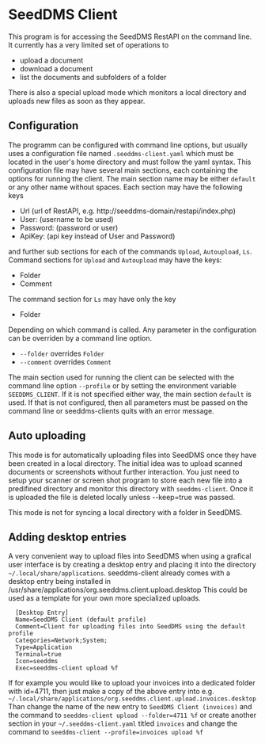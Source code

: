 SeedDMS Client
===============

This program is for accessing the SeedDMS RestAPI on the command line.
It currently has a very limited set of operations to

* upload a document
* download a document
* list the documents and subfolders of a folder

There is also a special upload mode which monitors a local directory
and uploads new files as soon as they appear.

Configuration
-------------

The programm can be configured with command line options, but usually
uses a configuration file named `.seeddms-client.yaml` which must be
located in the user's home directory and must follow the yaml syntax.
This configuration file may
have several main sections, each containing the options for running the
client. The main section name may be either `default` or any other name
without spaces. Each section may have the following keys

  * Url (url of RestAPI, e.g. http://seeddms-domain/restapi/index.php)
  * User: (username to be used)
  * Password: (password or user)
  * ApiKey: (api key instead of User and Password)

and further sub sections for each of the commands `Upload`,
`Autoupload`, `Ls`.  Command sections for `Upload` and `Autoupload`
may have the keys:

 * Folder
 * Comment

The command section for `Ls` may have only the key

 * Folder

Depending on which command is called. Any parameter in the
configuration can be overriden by a command line option.

  * `--folder` overrides `Folder`
  * `--comment` overrides `Comment`

The main section used for running the client can be selected with the
command line option `--profile` or by setting the environment variable
`SEEDDMS_CLIENT`.  If it is not specified either way, the main section
`default` is used. If that is not configured, then all parameters must
be passed on the command line or seeddms-clients quits with an error
message.

Auto uploading
---------------

This mode is for automatically uploading files into SeedDMS once they
have been created in a local directory. The initial idea was to
upload scanned documents or screenshots without further interaction.
You just need to setup your scanner or screen shot program to store
each new file into a predifined directory and monitor this directory
with `seeddms-client`. Once it is uploaded the file is deleted locally
unless --keep=true was passed.

This mode is not for syncing a local directory with a folder in SeedDMS. 

Adding desktop entries
-----------------------

A very convenient way to upload files into SeedDMS when using a grafical
user interface is by creating a desktop entry and placing it into
the directory `~/.local/share/applications`. seeddms-client already
comes with a desktop entry being installed in
/usr/share/applications/org.seeddms.client.upload.desktop
This could be used as a template for your own more specialized uploads.

```
  [Desktop Entry]
  Name=SeedDMS Client (default profile)
  Comment=Client for uploading files into SeedDMS using the default profile
  Categories=Network;System;
  Type=Application
  Terminal=true
  Icon=seeddms
  Exec=seeddms-client upload %f
```

If for example you would like to upload your invoices into a dedicated
folder with id=4711, then just make a copy of the above entry into e.g.
`~/.local/share/applications/org.seeddms.client.upload.invoices.desktop`
Than change the name of the new entry to `SeedDMS Client (invoices)`
and the command to `seeddms-client upload --folder=4711 %f` or create
another section in your `~/.seeddms-client.yaml` titled `invoices` and
change the command to `seeddms-client --profile=invoices upload %f`

